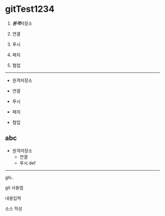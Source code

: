 # gitTest1234
1. ***원격***저장소

2. 연결

3. 푸시

4. 패치

5. 협업
---
- 원격저장소

-  연결

-  푸시

-  패치

-  협업


abc
----------
- 원격저장소
  -  연결
  -  푸시
def
***
ghi..




git 사용법


내용입력

소스 작성
